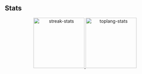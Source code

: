 ## Stats
<!--Get from https://github.com/anuraghazra/github-readme-stats --> 
<p align="center">
<a href="#">
     <img height="160em" alt="streak-stats" src="https://github-readme-streak-stats.herokuapp.com/?user=khanghuynht&theme=omni&hide_border=true&theme=ayu-mirage"/>
     <img height="160em" alt="toplang-stats" src="https://github-readme-stats.vercel.app/api/top-langs/?username=khanghuynht&layout=compact&hide_border=true&theme=ayu-mirage"/>
</a>
</p>
